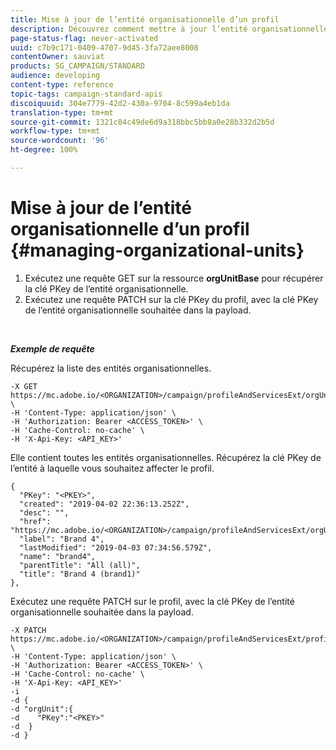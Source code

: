 ```yaml
---
title: Mise à jour de l’entité organisationnelle d’un profil
description: Découvrez comment mettre à jour l’entité organisationnelle d’un profil avec les API.
page-status-flag: never-activated
uuid: c7b9c171-0409-4707-9d45-3fa72aee8008
contentOwner: sauviat
products: SG_CAMPAIGN/STANDARD
audience: developing
content-type: reference
topic-tags: campaign-standard-apis
discoiquuid: 304e7779-42d2-430a-9704-8c599a4eb1da
translation-type: tm+mt
source-git-commit: 1321c84c49de6d9a318bbc5bb8a0e28b332d2b5d
workflow-type: tm+mt
source-wordcount: '96'
ht-degree: 100%

---
```



# Mise à jour de l’entité organisationnelle d’un profil {#managing-organizational-units}

1. Exécutez une requête GET sur la ressource **orgUnitBase** pour récupérer la clé PKey de l’entité organisationnelle.
1. Exécutez une requête PATCH sur la clé PKey du profil, avec la clé PKey de l’entité organisationnelle souhaitée dans la payload.

<br/>

***Exemple de requête***

Récupérez la liste des entités organisationnelles.

```
-X GET https://mc.adobe.io/<ORGANIZATION>/campaign/profileAndServicesExt/orgUnitBase/ \
-H 'Content-Type: application/json' \
-H 'Authorization: Bearer <ACCESS_TOKEN>' \
-H 'Cache-Control: no-cache' \
-H 'X-Api-Key: <API_KEY>'
```

Elle contient toutes les entités organisationnelles. Récupérez la clé PKey de l’entité à laquelle vous souhaitez affecter le profil.

```
{
  "PKey": "<PKEY>",
  "created": "2019-04-02 22:36:13.252Z",
  "desc": "",
  "href": "https://mc.adobe.io/<ORGANIZATION>/campaign/profileAndServicesExt/orgUnitBase/<PKEY>",
  "label": "Brand 4",
  "lastModified": "2019-04-03 07:34:56.579Z",
  "name": "brand4",
  "parentTitle": "All (all)",
  "title": "Brand 4 (brand1)"
},
```

Exécutez une requête PATCH sur le profil, avec la clé PKey de l’entité organisationnelle souhaitée dans la payload.

```
-X PATCH https://mc.adobe.io/<ORGANIZATION>/campaign/profileAndServicesExt/profile/<PKEY> \
-H 'Content-Type: application/json' \
-H 'Authorization: Bearer <ACCESS_TOKEN>' \
-H 'Cache-Control: no-cache' \
-H 'X-Api-Key: <API_KEY>'
-i
-d {
-d "orgUnit":{
-d    "PKey":"<PKEY>"
-d  }
-d }
```

<!-- + réponse -->
